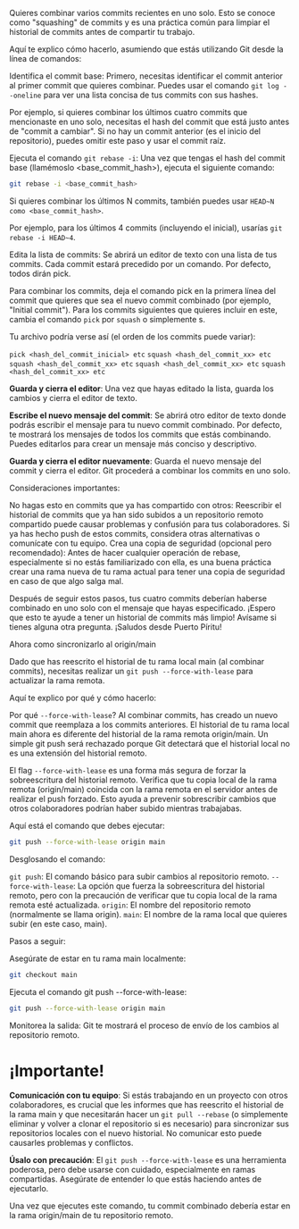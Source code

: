 
Quieres combinar varios commits recientes en uno solo. Esto se conoce como "squashing" de commits y es una práctica común para limpiar el historial de commits antes de compartir tu trabajo.

Aquí te explico cómo hacerlo, asumiendo que estás utilizando Git desde la línea de comandos:

Identifica el commit base: Primero, necesitas identificar el commit anterior al primer commit que quieres combinar. Puedes usar el comando `git log --oneline` para ver una lista concisa de tus commits con sus hashes.

Por ejemplo, si quieres combinar los últimos cuatro commits que mencionaste en uno solo, necesitas el hash del commit que está justo antes de "commit a cambiar". Si no hay un commit anterior (es el inicio del repositorio), puedes omitir este paso y usar el commit raíz.

Ejecuta el comando `git rebase -i`: Una vez que tengas el hash del commit base (llamémoslo <base_commit_hash>), ejecuta el siguiente comando:
```Bash
git rebase -i <base_commit_hash>
```

Si quieres combinar los últimos N commits, también puedes usar `HEAD~N como <base_commit_hash>`.

Por ejemplo, para los últimos 4 commits (incluyendo el inicial), usarías `git rebase -i HEAD~4`.

Edita la lista de commits: Se abrirá un editor de texto con una lista de tus commits. Cada commit estará precedido por un comando. Por defecto, todos dirán pick.

Para combinar los commits, deja el comando pick en la primera línea del commit que quieres que sea el nuevo commit combinado (por ejemplo, "Initial commit"). Para los commits siguientes que quieres incluir en este, cambia el comando ``pick`` por ``squash`` o simplemente s.

Tu archivo podría verse así (el orden de los commits puede variar):

`pick <hash_del_commit_inicial> etc`
`squash <hash_del_commit_xx> etc`
`squash <hash_del_commit_xx> etc`
`squash <hash_del_commit_xx> etc`
`squash <hash_del_commit_xx> etc`

**Guarda y cierra el editor**: Una vez que hayas editado la lista, guarda los cambios y cierra el editor de texto.

**Escribe el nuevo mensaje del commit**: Se abrirá otro editor de texto donde podrás escribir el mensaje para tu nuevo commit combinado. Por defecto, te mostrará los mensajes de todos los commits que estás combinando. Puedes editarlos para crear un mensaje más conciso y descriptivo.

**Guarda y cierra el editor nuevamente**: Guarda el nuevo mensaje del commit y cierra el editor. Git procederá a combinar los commits en uno solo.

Consideraciones importantes:

No hagas esto en commits que ya has compartido con otros: Reescribir el historial de commits que ya han sido subidos a un repositorio remoto compartido puede causar problemas y confusión para tus colaboradores. Si ya has hecho push de estos commits, considera otras alternativas o comunícate con tu equipo.
Crea una copia de seguridad (opcional pero recomendado): Antes de hacer cualquier operación de rebase, especialmente si no estás familiarizado con ella, es una buena práctica crear una rama nueva de tu rama actual para tener una copia de seguridad en caso de que algo salga mal.

Después de seguir estos pasos, tus cuatro commits deberían haberse combinado en uno solo con el mensaje que hayas especificado. ¡Espero que esto te ayude a tener un historial de commits más limpio! Avísame si tienes alguna otra pregunta. ¡Saludos desde Puerto Píritu!

Ahora como sincronizarlo al origin/main

Dado que has reescrito el historial de tu rama local main (al combinar commits), necesitas realizar un `git push --force-with-lease` para actualizar la rama remota.

Aquí te explico por qué y cómo hacerlo:

Por qué `--force-with-lease`? Al combinar commits, has creado un nuevo commit que reemplaza a los commits anteriores. El historial de tu rama local main ahora es diferente del historial de la rama remota origin/main. Un simple git push será rechazado porque Git detectará que el historial local no es una extensión del historial remoto.

El flag `--force-with-lease` es una forma más segura de forzar la sobreescritura del historial remoto. Verifica que tu copia local de la rama remota (origin/main) coincida con la rama remota en el servidor antes de realizar el push forzado. Esto ayuda a prevenir sobrescribir cambios que otros colaboradores podrían haber subido mientras trabajabas.

Aquí está el comando que debes ejecutar:
```Bash
git push --force-with-lease origin main
```

Desglosando el comando:

`git push`: El comando básico para subir cambios al repositorio remoto.
`--force-with-lease`: La opción que fuerza la sobreescritura del historial remoto, pero con la precaución de verificar que tu copia local de la rama remota esté actualizada.
`origin`: El nombre del repositorio remoto (normalmente se llama origin).
`main`: El nombre de la rama local que quieres subir (en este caso, main).

Pasos a seguir:

Asegúrate de estar en tu rama main localmente:

```Bash
git checkout main
```

Ejecuta el comando git push --force-with-lease:

```Bash
git push --force-with-lease origin main
```

Monitorea la salida: Git te mostrará el proceso de envío de los cambios al repositorio remoto.

# ¡Importante!

**Comunicación con tu equipo**: Si estás trabajando en un proyecto con otros colaboradores, es crucial que les informes que has reescrito el historial de la rama main y que necesitarán hacer un `git pull --rebase` (o simplemente eliminar y volver a clonar el repositorio si es necesario) para sincronizar sus repositorios locales con el nuevo historial. No comunicar esto puede causarles problemas y conflictos.

**Úsalo con precaución**: El `git push --force-with-lease` es una herramienta poderosa, pero debe usarse con cuidado, especialmente en ramas compartidas. Asegúrate de entender lo que estás haciendo antes de ejecutarlo.

Una vez que ejecutes este comando, tu commit combinado debería estar en la rama origin/main de tu repositorio remoto.